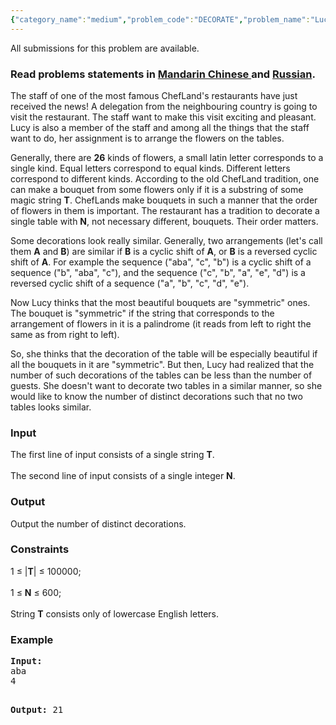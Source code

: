 ```yaml
---
{"category_name":"medium","problem_code":"DECORATE","problem_name":"Lucy and the Flowers","languages_supported":{"0":"ADA","1":"ASM","2":"BASH","3":"BF","4":"C","5":"C99 strict","6":"CAML","7":"CLOJ","8":"CLPS","9":"CPP 4.3.2","10":"CPP 4.9.2","11":"CPP14","12":"CS2","13":"D","14":"ERL","15":"FORT","16":"FS","17":"GO","18":"HASK","19":"ICK","20":"ICON","21":"JAVA","22":"JS","23":"LISP clisp","24":"LISP sbcl","25":"LUA","26":"NEM","27":"NICE","28":"NODEJS","29":"PAS fpc","30":"PAS gpc","31":"PERL","32":"PERL6","33":"PHP","34":"PIKE","35":"PRLG","36":"PYTH","37":"PYTH 3.4","38":"RUBY","39":"SCALA","40":"SCM guile","41":"SCM qobi","42":"ST","43":"TCL","44":"TEXT","45":"WSPC"},"max_timelimit":1,"source_sizelimit":50000,"problem_author":"xcwgf666","problem_tester":"white_king","date_added":"30-11-2012","tags":{"0":"burnside","1":"dec13","2":"hard","3":"hashing","4":"xcwgf666"},"editorial_url":"http://discuss.codechef.com/problems/DECORATE","time":{"view_start_date":1387186200,"submit_start_date":1387186200,"visible_start_date":1387186200,"end_date":1735669800},"layout":"problem"}
---
```

<span class="solution-visible-txt">All submissions for this problem are available.</span><h3> Read problems statements in <a target="_blank" href="http://www.codechef.com/download/translated/DEC13/mandarin/DECORATE.pdf">Mandarin Chinese </a> and <a target="_blank" href="http://www.codechef.com/download/translated/DEC13/russian/DECORATE.pdf">Russian</a>.</h3>
<p>The staff of one of the most famous ChefLand's restaurants have just received the news! A delegation from the neighbouring country is going to visit the restaurant. The staff want to make this visit exciting and pleasant. Lucy is also a member of the staff and among all the things that the staff want to do, her assignment is to arrange the flowers on the tables.</p>
<p>Generally, there are <b>26</b> kinds of flowers, a small latin letter corresponds to a single kind. Equal letters correspond to equal kinds. Different letters correspond to different kinds. According to the old ChefLand tradition, one can make a bouquet from some flowers only if it is a substring of some magic string <b>T</b>. ChefLands make bouquets in such a manner that the order of flowers in them is important. The restaurant has a tradition to decorate a single table with <b>N</b>, not necessary different, bouquets. Their order matters.</p>
<p>Some decorations look really similar. Generally, two arrangements (let's call them <b>A</b> and <b>B</b>) are similar if <b>B</b> is a cyclic shift of <b>A</b>, or <b>B</b> is a reversed cyclic shift of <b>A</b>. For example the sequence ("aba", "c", "b") is a cyclic shift of a sequence ("b", "aba", "c"), and the sequence ("c", "b", "a", "e", "d") is a reversed cyclic shift of a sequence ("a", "b", "c", "d", "e").</p>
<p>Now Lucy thinks that the most beautiful bouquets are "symmetric" ones. The bouquet is "symmetric" if the string that corresponds to the arrangement of flowers in it is a palindrome (it reads from left to right the same as from right to left). </p>
<p>So, she thinks that the decoration of the table will be especially beautiful if all the bouquets in it are "symmetric". But then, Lucy had realized that the number of such decorations of the tables can be less than the number of guests. She doesn't want to decorate two tables in a similar manner, so she would like to know the number of distinct  decorations such that no two tables looks similar.</p>
<h3>Input</h3>
<p>The first line of input consists of a single string <b>T</b>.<br /><br />
The second line of input consists of a single integer <b>N</b>.</p>
<h3>Output</h3>
<p>Output the number of distinct decorations.</p>
<h3>Constraints</h3>
<p>1 ≤ |<b>T</b>| ≤ 100000;<br /><br />
1 ≤ <b>N</b> ≤ 600;<br /><br />
String <b>T</b> consists only of lowercase English letters.</p>
<h3>Example</h3>
<pre>
<b>Input:</b>
aba
4

<b>Output:</b>
21
</pre>